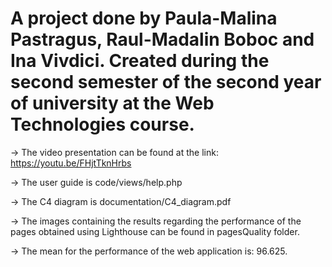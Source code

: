 # A project done by Paula-Malina Pastragus, Raul-Madalin Boboc and Ina Vivdici. Created during the second semester of the second year of university at the Web Technologies course.

-> The video presentation can be found at the link: https://youtu.be/FHjtTknHrbs

-> The user guide is code/views/help.php

-> The C4 diagram is documentation/C4_diagram.pdf

-> The images containing the results regarding the performance of the pages obtained using Lighthouse can be found in pagesQuality folder.

-> The mean for the performance of the web application is: 96.625.
